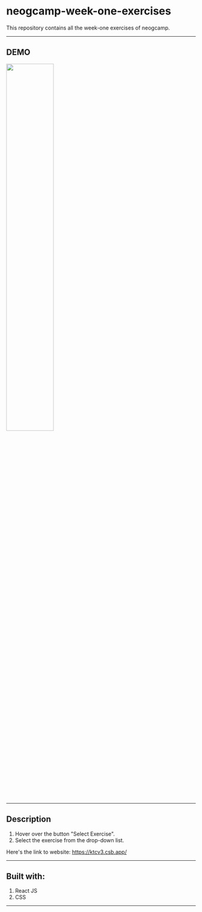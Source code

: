# neogcamp-week-one-exercises


This repository contains all the week-one exercises of neogcamp.

---

## DEMO 

<p align="" width="100%">
    <img width="50%" src="demo.gif"> 
</p>

---

## Description 

1. Hover over the button "Select Exercise".
2. Select the exercise from the drop-down list.

Here's the link to website:
https://ktcv3.csb.app/

---

## Built with:

1. React JS 
2. CSS

****


